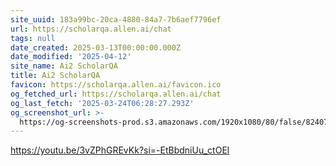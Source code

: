 ```yaml
---
site_uuid: 183a99bc-20ca-4880-84a7-7b6aef7796ef
url: https://scholarqa.allen.ai/chat
tags: null
date_created: 2025-03-13T00:00:00.000Z
date_modified: '2025-04-12'
site_name: Ai2 ScholarQA
title: Ai2 ScholarQA
favicon: https://scholarqa.allen.ai/favicon.ico
og_fetched_url: https://scholarqa.allen.ai/chat
og_last_fetch: '2025-03-24T06:28:27.293Z'
og_screenshot_url: >-
  https://og-screenshots-prod.s3.amazonaws.com/1920x1080/80/false/824076535ffba317ed99c4b32da5162405b6cf82ecdd73be86302dffe5700b12.jpeg
---
```












































https://youtu.be/3vZPhGREvKk?si=-EtBbdniUu_ctOEl